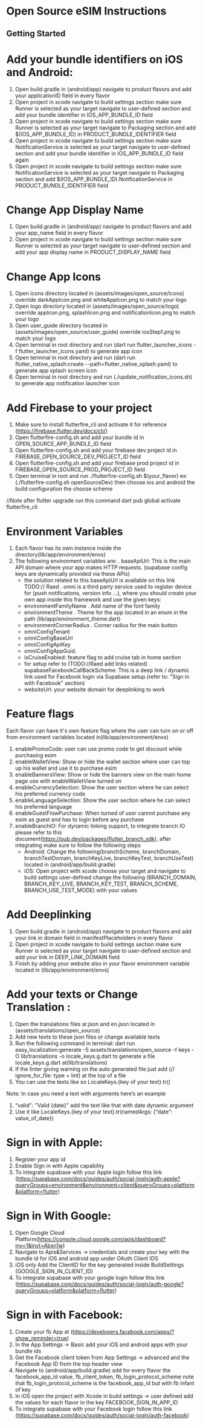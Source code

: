 # Open Source eSIM Instructions


## Getting Started


# Add your bundle identifiers on iOS and Android:
1. Open build.gradle in (android/app) navigate to product flavors and add your applicationID field in every flavor
2. Open project in xcode navigate to build settings section make sure Runner is selected as your target navigate to user-defined section and add your bundle identifier in IOS_APP_BUNDLE_ID field
3. Open project in xcode navigate to build settings section make sure Runner is selected as your target navigate to Packaging section and add $(IOS_APP_BUNDLE_ID) in PRODUCT_BUNDLE_IDENTIFIER field
4. Open project in xcode navigate to build settings section make sure NotificationService is selected as your target navigate to user-defined section and add your bundle identifier in IOS_APP_BUNDLE_ID field again
5. Open project in xcode navigate to build settings section make sure NotificationService is selected as your target navigate to Packaging section and add $(IOS_APP_BUNDLE_ID).NotificationService in PRODUCT_BUNDLE_IDENTIFIER field



# Change App Display Name
1. Open build.gradle in (android/app) navigate to product flavors and add your app_name field in every flavor
2. Open project in xcode navigate to build settings section make sure Runner is selected as your target navigate to user-defined section and add your app display name in PRODUCT_DISPLAY_NAME field



# Change App Icons
1. Open icons directory located in (assets/images/open_source/icons) override darkAppIcon.png and whiteAppIcon.png to match your logo
2. Open logo directory located in (assets/images/open_source/logo) override appIcon.png, splashIcon.png and notificationIcon.png to match your logo
3. Open user_guide directory located in (assets/images/open_source/user_guide) override iosStep1.png to match your logo
4. Open terminal in root directory and run (dart run flutter_launcher_icons -f flutter_launcher_icons.yaml) to generate app icon
5. Open terminal in root directory and run (dart run flutter_native_splash:create --path=flutter_native_splash.yaml) to generate app splash screen icon
6. Open terminal in root directory and run (./update_notification_icons.sh) to generate app notification launcher icon



# Add Firebase to your project
1. Make sure to install flutterfire_cli and activate it for reference (https://firebase.flutter.dev/docs/cli/)
2. Open flutterfire-config.sh and add your bundle id in OPEN_SOURCE_APP_BUNDLE_ID field
3. Open flutterfire-config.sh and add your firebase dev project id in FIREBASE_OPEN_SOURCE_DEV_PROJECT_ID field
4. Open flutterfire-config.sh and add your firebase prod project id in FIREBASE_OPEN_SOURCE_PROD_PROJECT_ID field
5. Open terminal in root and run ./flutterfire-config.sh $(your_flavor) ex: (./flutterfire-config.sh openSourceDev) then choose ios and android the build configuration the choose scheme

//Note after flutter upgrade run this command
dart pub global activate flutterfire_cli


# Environment Variables
1. Each flavor has its own instance inside the directory(lib/app/environment/envs)
2. The following environment variables are:
   . baseApiUrl: This is the main API domain where your app makes HTTP requests. (supabase config keys are dynamically provided via these APIs)
    - the solution related to this baseApiUrl is available on this link TODO:// Raed
      . omni is a third party service used to register device for (push notifications, version info ...), where you should create your own app inside this framework and use the given keys:
    - environmentFamilyName
      . Add name of the font family
    - environmentTheme
      . Theme for the app located in an enum in the path (lib/app/environment_theme.dart)
    - environmentCornerRadius
      . Corner radius for the main button
    - omniConfigTenant
    - omniConfigBaseUrl
    - omniConfigApiKey
    - omniConfigAppGuid.
    - isCruiseEnabled: feature flag to add cruise tab in home section
    - for setup refer to (TODO://Raed add links related)
      . supabaseFacebookCallBackScheme: This is a deep link / dynamic link used for Facebook login via Supabase setup.(refer to: "Sign in with Facebook" section)
    - websiteUrl: your website domain for deeplinking to work



# Feature flags
Each flavor can have it's own feature flag where the user can turn on or off from environment variables located in(lib/app/environment/envs)
1. enablePromoCode: user can use promo code to get discount while purchasing esim
2. enableWalletView: Show or hide the wallet section where user can top up his wallet and use it to purchase esim
3. enableBannersView: Show or hide the banners view on the main home page use with enableWalletView turned on
4. enableCurrencySelection: Show the user section where he can select his preferred currency code
5. enableLanguageSelection: Show the user section where he can select his preferred language
6. enableGuestFlowPurchase: When turned of user cannot purchase any esim as guest and has to login before any purchase
7. enableBranchIO: For dynamic linking support, to integrate branch IO please refer to this document(https://pub.dev/packages/flutter_branch_sdk), after integrating make sure to follow the following steps
   - Android: Change the following(branchScheme, branchDomain, branchTestDomain, branchKeyLive, branchKeyTest, branchUseTest) located in (android/app/build.gradle)
   - iOS: Open project with xcode choose your target and navigate to build settings user-defined change the following (BRANCH_DOMAIN, BRANCH_KEY_LIVE, BRANCH_KEY_TEST, BRANCH_SCHEME, BRANCH_USE_TEST_MODE) with your values



# Add Deeplinking
1. Open build.gradle in (android/app) navigate to product flavors and add your link in domain field in manifestPlaceholders in every flavor
2. Open project in xcode navigate to build settings section make sure Runner is selected as your target navigate to user-defined section and add your link in DEEP_LINK_DOMAIN field
3. Finish by adding your website also in your flavor environment variable located in (lib/app/environment/envs)



# Add your texts or Change Translation :
1. Open the translations files ar.json and en.json located in (assets/translations/open_source)
2. Add new texts to these json files or change available texts
3. Run the following command in terminal: dart run easy_localization:generate -S assets/translations/open_source -f keys -O lib/translations -o locale_keys.g.dart to generate a file locale_keys.g.dart at(lib/translations)
4. If the linter giving warning on the auto generated file just add (// ignore_for_file: type = lint) at the top of a file
5. You can use the texts like so LocaleKeys.{key of your text}.tr()

Note: In case you need a text with arguments here’s an example
1. “valid": "Valid {date}" add the text like that with date dynamic argument
2. Use it like LocaleKeys.{key of your text}.tr(namedArgs: {“date”: value_of_date})




# Sign in with Apple:
1. Register your app id
2. Enable Sign in with Apple capability
3. To integrate supabase with your Apple login follow this link (https://supabase.com/docs/guides/auth/social-login/auth-apple?queryGroups=environment&environment=client&queryGroups=platform&platform=flutter)



# Sign in With Google:
1. Open Google Cloud Platform(https://console.cloud.google.com/apis/dashboard?inv=1&invt=Absn1w)
2. Navigate to Apis&Services -> credentials and create your key with the bundle id for iOS and android app under OAuth Client IDS
3. iOS only Add the ClientID for the key generated inside BuildSettings (GOOGLE_SIGN_IN_CLIENT_ID)
4. To integrate supabase with your google login follow this link (https://supabase.com/docs/guides/auth/social-login/auth-google?queryGroups=platform&platform=flutter)



# Sign in with Facebook:
1. Create your fb App at (https://developers.facebook.com/apps/?show_reminder=true)
2. In the App Settings -> Basic add your iOS and android apps with your bundle ids
3. Get the Facebook client token from App Settings -> advanced and the Facebook App ID from the top header view
4. Navigate to (android/app/build.gradle) add for every flavor the facebook_app_id value, fb_client_token, fb_login_protocol_scheme note that fb_login_protocol_scheme is the facebook_app_id but with fb infant of key
5. In iOS open the project with Xcode in build settings -> user defined add the values for each flavor in the key FACEBOOK_SIGN_IN_APP_ID
6. To integrate supabase with your Facebook login follow this link (https://supabase.com/docs/guides/auth/social-login/auth-facebook)


